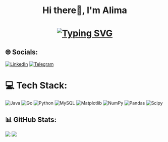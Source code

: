 <h1 align="center">Hi there👋, I'm Alima</h1>

<h1 align="center">
  <a href="https://git.io/typing-svg"><img src="https://readme-typing-svg.demolab.com?font=Fira+Code&size=25&duration=3000&pause=1000&color=F5B3F7&vCenter=true&random=false&width=435&lines=+++ + ++  +xnesn" alt="Typing SVG" /></a>
</h1>

## 🌐 Socials:
[![LinkedIn](https://img.shields.io/badge/LinkedIn-0077B5?style=for-the-badge&logo=linkedin&logoColor=white)](https://linkedin.com/in/https://www.linkedin.com/in/alima-bekbossynova-0378992aa/) 
[![Telegram](https://img.shields.io/badge/Telegram-2CA5E0?style=for-the-badge&logo=telegram&logoColor=white)](https://t.me/ntvlbl)

# 💻 Tech Stack:
![Java](https://img.shields.io/badge/java-%23ED8B00.svg?style=for-the-badge&logo=openjdk&logoColor=white) ![Go](https://img.shields.io/badge/go-%2300ADD8.svg?style=for-the-badge&logo=go&logoColor=white) ![Python](https://img.shields.io/badge/python-3670A0?style=for-the-badge&logo=python&logoColor=ffdd54) ![MySQL](https://img.shields.io/badge/mysql-4479A1.svg?style=for-the-badge&logo=mysql&logoColor=white) ![Matplotlib](https://img.shields.io/badge/Matplotlib-%23ffffff.svg?style=for-the-badge&logo=Matplotlib&logoColor=black) ![NumPy](https://img.shields.io/badge/numpy-%23013243.svg?style=for-the-badge&logo=numpy&logoColor=white) ![Pandas](https://img.shields.io/badge/pandas-%23150458.svg?style=for-the-badge&logo=pandas&logoColor=white) ![Scipy](https://img.shields.io/badge/SciPy-%230C55A5.svg?style=for-the-badge&logo=scipy&logoColor=%white)

## 📊 GitHub Stats:
![](https://github-readme-streak-stats.herokuapp.com/?user=allwsaa&theme=bear&hide_border=false)
![](https://github-readme-stats.vercel.app/api/top-langs/?username=allwsaa&theme=bear&hide_border=false&include_all_commits=false&count_private=true&layout=compact)

